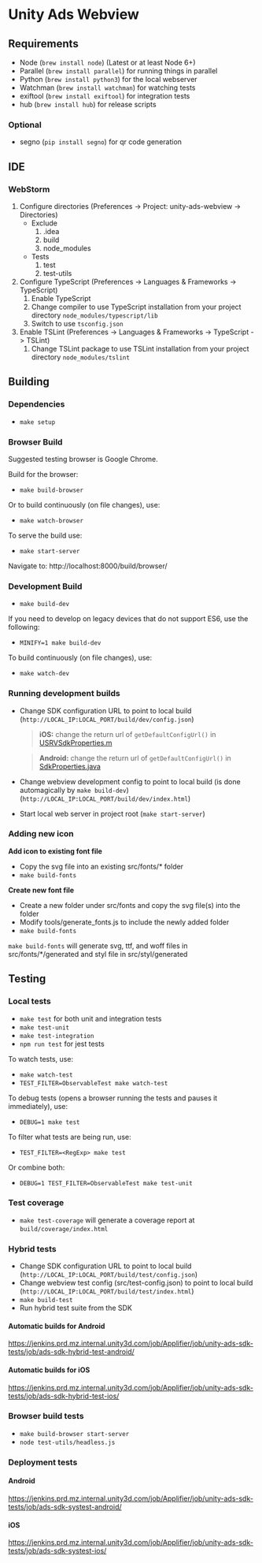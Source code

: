 # Unity Ads Webview

## Requirements

- Node (`brew install node`) (Latest or at least Node 6+)
- Parallel (`brew install parallel`) for running things in parallel
- Python (`brew install python3`) for the local webserver
- Watchman (`brew install watchman`) for watching tests
- exiftool (`brew install exiftool`) for integration tests
- hub (`brew install hub`) for release scripts

### Optional

- segno (`pip install segno`) for qr code generation

## IDE

### WebStorm

1. Configure directories (Preferences -> Project: unity-ads-webview -> Directories)
	- Exclude
		1. .idea
		2. build
		3. node_modules
	- Tests
		1. test
		2. test-utils
2. Configure TypeScript (Preferences -> Languages & Frameworks -> TypeScript)
	1. Enable TypeScript
	2. Change compiler to use TypeScript installation from your project directory `node_modules/typescript/lib`
	3. Switch to use `tsconfig.json`
3. Enable TSLint (Preferences -> Languages & Frameworks -> TypeScript -> TSLint)
	1. Change TSLint package to use TSLint installation from your project directory `node_modules/tslint`

## Building

### Dependencies

- `make setup`

### Browser Build

Suggested testing browser is Google Chrome.

Build for the browser:

- `make build-browser`

Or to build continuously (on file changes), use:

- `make watch-browser`

To serve the build use: 

- `make start-server`

Navigate to: http://localhost:8000/build/browser/

### Development Build

- `make build-dev`

If you need to develop on legacy devices that do not support ES6, use the following:

- `MINIFY=1 make build-dev`

To build continuously (on file changes), use:

- `make watch-dev`

### Running development builds

- Change SDK configuration URL to point to local build (`http://LOCAL_IP:LOCAL_PORT/build/dev/config.json`)
  >**iOS:** change the return url of `getDefaultConfigUrl()` in [USRVSdkProperties.m](https://github.com/Applifier/unity-ads-ios/blob/master/UnityServices/Core/Properties/USRVSdkProperties.m)

  >**Android:** change the return url of `getDefaultConfigUrl()` in [SdkProperties.java](https://github.com/Applifier/unity-ads-android/blob/master/lib/src/main/java/com/unity3d/services/core/properties/SdkProperties.java)
- Change webview development config to point to local build (is done automagically by `make build-dev`) (`http://LOCAL_IP:LOCAL_PORT/build/dev/index.html`)
- Start local web server in project root (`make start-server`)

### Adding new icon
 **Add icon to existing font file**
 - Copy the svg file into an existing src/fonts/* folder
 - `make build-fonts`

 **Create new font file**
 - Create a new folder under src/fonts and copy the svg file(s) into the folder
 - Modify tools/generate_fonts.js to include the newly added folder
 - `make build-fonts`

`make build-fonts` will generate svg, ttf, and woff files in src/fonts/*/generated and styl file in src/styl/generated

## Testing

### Local tests

- `make test` for both unit and integration tests
- `make test-unit`
- `make test-integration`
- `npm run test` for jest tests

To watch tests, use:

- `make watch-test`
- `TEST_FILTER=ObservableTest make watch-test`

To debug tests (opens a browser running the tests and pauses it immediately), use:

- `DEBUG=1 make test`

To filter what tests are being run, use:

- `TEST_FILTER=<RegExp> make test`

Or combine both:

- `DEBUG=1 TEST_FILTER=ObservableTest make test-unit`

### Test coverage

- `make test-coverage` will generate a coverage report at `build/coverage/index.html`

### Hybrid tests

- Change SDK configuration URL to point to local build (`http://LOCAL_IP:LOCAL_PORT/build/test/config.json`)
- Change webview test config (src/test-config.json) to point to local build (`http://LOCAL_IP:LOCAL_PORT/build/test/index.html`)
- `make build-test`
- Run hybrid test suite from the SDK

#### Automatic builds for Android

https://jenkins.prd.mz.internal.unity3d.com/job/Applifier/job/unity-ads-sdk-tests/job/ads-sdk-hybrid-test-android/

#### Automatic builds for iOS

https://jenkins.prd.mz.internal.unity3d.com/job/Applifier/job/unity-ads-sdk-tests/job/ads-sdk-hybrid-test-ios/

### Browser build tests

- `make build-browser start-server`
- `node test-utils/headless.js`

### Deployment tests

#### Android
https://jenkins.prd.mz.internal.unity3d.com/job/Applifier/job/unity-ads-sdk-tests/job/ads-sdk-systest-android/

#### iOS
https://jenkins.prd.mz.internal.unity3d.com/job/Applifier/job/unity-ads-sdk-tests/job/ads-sdk-systest-ios/

